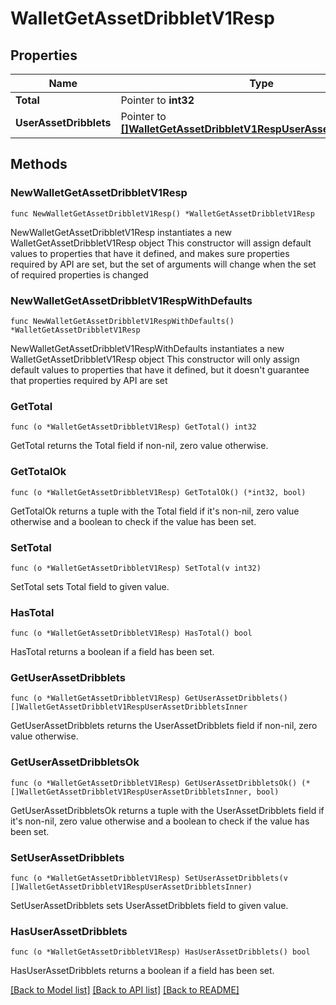 # WalletGetAssetDribbletV1Resp

## Properties

Name | Type | Description | Notes
------------ | ------------- | ------------- | -------------
**Total** | Pointer to **int32** |  | [optional] 
**UserAssetDribblets** | Pointer to [**[]WalletGetAssetDribbletV1RespUserAssetDribbletsInner**](WalletGetAssetDribbletV1RespUserAssetDribbletsInner.md) |  | [optional] 

## Methods

### NewWalletGetAssetDribbletV1Resp

`func NewWalletGetAssetDribbletV1Resp() *WalletGetAssetDribbletV1Resp`

NewWalletGetAssetDribbletV1Resp instantiates a new WalletGetAssetDribbletV1Resp object
This constructor will assign default values to properties that have it defined,
and makes sure properties required by API are set, but the set of arguments
will change when the set of required properties is changed

### NewWalletGetAssetDribbletV1RespWithDefaults

`func NewWalletGetAssetDribbletV1RespWithDefaults() *WalletGetAssetDribbletV1Resp`

NewWalletGetAssetDribbletV1RespWithDefaults instantiates a new WalletGetAssetDribbletV1Resp object
This constructor will only assign default values to properties that have it defined,
but it doesn't guarantee that properties required by API are set

### GetTotal

`func (o *WalletGetAssetDribbletV1Resp) GetTotal() int32`

GetTotal returns the Total field if non-nil, zero value otherwise.

### GetTotalOk

`func (o *WalletGetAssetDribbletV1Resp) GetTotalOk() (*int32, bool)`

GetTotalOk returns a tuple with the Total field if it's non-nil, zero value otherwise
and a boolean to check if the value has been set.

### SetTotal

`func (o *WalletGetAssetDribbletV1Resp) SetTotal(v int32)`

SetTotal sets Total field to given value.

### HasTotal

`func (o *WalletGetAssetDribbletV1Resp) HasTotal() bool`

HasTotal returns a boolean if a field has been set.

### GetUserAssetDribblets

`func (o *WalletGetAssetDribbletV1Resp) GetUserAssetDribblets() []WalletGetAssetDribbletV1RespUserAssetDribbletsInner`

GetUserAssetDribblets returns the UserAssetDribblets field if non-nil, zero value otherwise.

### GetUserAssetDribbletsOk

`func (o *WalletGetAssetDribbletV1Resp) GetUserAssetDribbletsOk() (*[]WalletGetAssetDribbletV1RespUserAssetDribbletsInner, bool)`

GetUserAssetDribbletsOk returns a tuple with the UserAssetDribblets field if it's non-nil, zero value otherwise
and a boolean to check if the value has been set.

### SetUserAssetDribblets

`func (o *WalletGetAssetDribbletV1Resp) SetUserAssetDribblets(v []WalletGetAssetDribbletV1RespUserAssetDribbletsInner)`

SetUserAssetDribblets sets UserAssetDribblets field to given value.

### HasUserAssetDribblets

`func (o *WalletGetAssetDribbletV1Resp) HasUserAssetDribblets() bool`

HasUserAssetDribblets returns a boolean if a field has been set.


[[Back to Model list]](../README.md#documentation-for-models) [[Back to API list]](../README.md#documentation-for-api-endpoints) [[Back to README]](../README.md)


